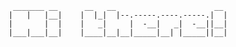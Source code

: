 
```
 _______ __      __   __                      __                      
|   |   |__|    |  |_|  |--.-----.----.-----.|  |                     
|       |  |    |   _|     |  -__|   _|  -__||__|                     
|___|___|__|    |____|__|__|_____|__| |_____||__|  
```



<!--

![Piotr Narel Stats](https://github-readme-stats.vercel.app/api?username=piotrnarel&show_icons=true&theme=dark)

-->
